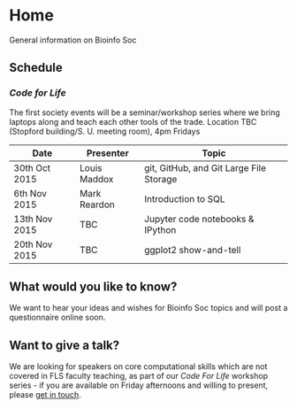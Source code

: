 # Home
General information on Bioinfo Soc

## Schedule

### _Code for Life_

The first society events will be a seminar/workshop series where we bring laptops along and teach each other tools of the trade. Location TBC (Stopford building/S. U. meeting room), 4pm Fridays

|Date | Presenter | Topic |
|------------- | -------------|------------|
|30th Oct 2015 | Louis Maddox | git, GitHub, and Git Large File Storage|
|6th Nov 2015 | Mark Reardon | Introduction to SQL|
|13th Nov 2015 | TBC | Jupyter code notebooks & IPython|
|20th Nov 2015 | TBC | ggplot2 show-and-tell|

## What would you like to know?

We want to hear your ideas and wishes for Bioinfo Soc topics and will post a questionnaire online soon.

## Want to give a talk?

We are looking for speakers on core computational skills which are not covered in
FLS faculty teaching, as part of our _Code For Life_ workshop series - if you are
available on Friday afternoons and willing to present, please [get in touch](mailto:UoMBioinfoSoc@gmail.com).
